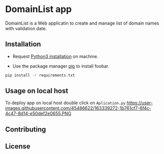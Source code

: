 # DomainList app

DomainList is a Web applicatin to create and manage list of domain names with validation date.

## Installation
- Request [Python3 installation](https://www.python.org/downloads/) on machine.

- Use the package manager [pip](https://pip.pypa.io/en/stable/) to install foobar.
```bash
pip install -r requirements.txt
```


## Usage on local host
To deploy app on local host double click on `Aplication.py`
https://user-images.githubusercontent.com/45486622/163339272-1b761cf7-6f4c-4c47-8d14-e50def2e0655.PNG


## Contributing


## License

